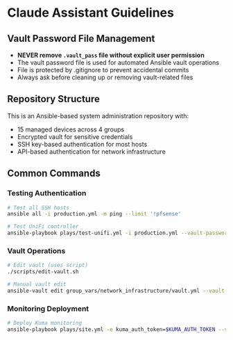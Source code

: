 # Claude Assistant Guidelines

## Vault Password File Management

- **NEVER remove `.vault_pass` file without explicit user permission**
- The vault password file is used for automated Ansible vault operations
- File is protected by .gitignore to prevent accidental commits
- Always ask before cleaning up or removing vault-related files

## Repository Structure

This is an Ansible-based system administration repository with:
- 15 managed devices across 4 groups
- Encrypted vault for sensitive credentials
- SSH key-based authentication for most hosts
- API-based authentication for network infrastructure

## Common Commands

### Testing Authentication
```bash
# Test all SSH hosts
ansible all -i production.yml -m ping --limit '!pfsense'

# Test UniFi controller
ansible-playbook plays/test-unifi.yml -i production.yml --vault-password-file .vault_pass
```

### Vault Operations
```bash
# Edit vault (uses script)
./scripts/edit-vault.sh

# Manual vault edit
ansible-vault edit group_vars/network_infrastructure/vault.yml --vault-password-file .vault_pass
```

### Monitoring Deployment
```bash
# Deploy Kuma monitoring
ansible-playbook plays/site.yml -e kuma_auth_token=$KUMA_AUTH_TOKEN --vault-password-file .vault_pass
```
